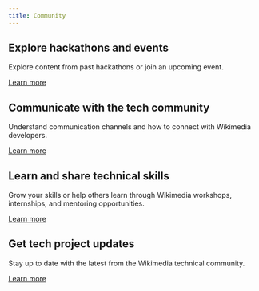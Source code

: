 ```yaml
---
title: Community
---
```

## Explore hackathons and events

Explore content from past hackathons or join an upcoming event.

[Learn more](events.md)

## Communicate with the tech community

Understand communication channels and how to connect with Wikimedia developers.

[Learn more](communicate.md)

## Learn and share technical skills

Grow your skills or help others learn through Wikimedia workshops, internships, and mentoring opportunities.

[Learn more](grow.md)

## Get tech project updates

Stay up to date with the latest from the Wikimedia technical community.

[Learn more](updates.md)

